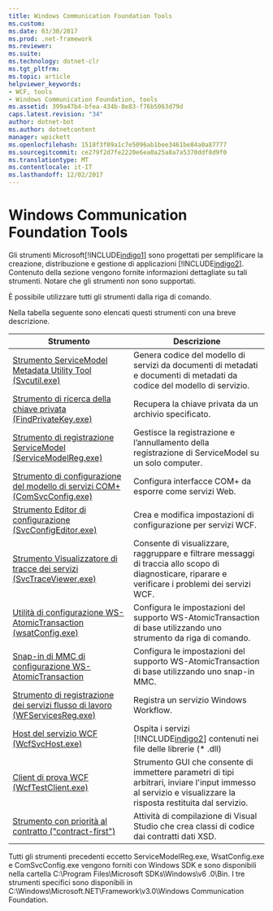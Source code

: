```yaml
---
title: Windows Communication Foundation Tools
ms.custom: 
ms.date: 03/30/2017
ms.prod: .net-framework
ms.reviewer: 
ms.suite: 
ms.technology: dotnet-clr
ms.tgt_pltfrm: 
ms.topic: article
helpviewer_keywords:
- WCF, tools
- Windows Communication Foundation, tools
ms.assetid: 399a47b4-bfea-434b-8e83-f76b5063d79d
caps.latest.revision: "34"
author: dotnet-bot
ms.author: dotnetcontent
manager: wpickett
ms.openlocfilehash: 1518f3f89a1c7e5096ab1bee3461be84a0a87777
ms.sourcegitcommit: ce279f2d7fe2220e6ea0a25a8a7a5370ddf8d9f0
ms.translationtype: MT
ms.contentlocale: it-IT
ms.lasthandoff: 12/02/2017
---
```

# <a name="windows-communication-foundation-tools"></a>Windows Communication Foundation Tools
Gli strumenti Microsoft[!INCLUDE[indigo1](../../../includes/indigo1-md.md)] sono progettati per semplificare la creazione, distribuzione e gestione di applicazioni [!INCLUDE[indigo2](../../../includes/indigo2-md.md)]. Contenuto della sezione vengono fornite informazioni dettagliate su tali strumenti. Notare che gli strumenti non sono supportati.  
  
 È possibile utilizzare tutti gli strumenti dalla riga di comando.  
  
 Nella tabella seguente sono elencati questi strumenti con una breve descrizione.  
  
|Strumento|Descrizione|  
|----------|-----------------|  
|[Strumento ServiceModel Metadata Utility Tool (Svcutil.exe)](../../../docs/framework/wcf/servicemodel-metadata-utility-tool-svcutil-exe.md)|Genera codice del modello di servizi da documenti di metadati e documenti di metadati da codice del modello di servizio.|  
|[Strumento di ricerca della chiave privata (FindPrivateKey.exe)](../../../docs/framework/wcf/find-private-key-tool-findprivatekey-exe.md)|Recupera la chiave privata da un archivio specificato.|  
|[Strumento di registrazione ServiceModel (ServiceModelReg.exe)](../../../docs/framework/wcf/servicemodelreg-exe.md)|Gestisce la registrazione e l’annullamento della registrazione di ServiceModel su un solo computer.|  
|[Strumento di configurazione del modello di servizi COM+ (ComSvcConfig.exe)](../../../docs/framework/wcf/com-service-model-configuration-tool-comsvcconfig-exe.md)|Configura interfacce COM+ da esporre come servizi Web.|  
|[Strumento Editor di configurazione (SvcConfigEditor.exe)](../../../docs/framework/wcf/configuration-editor-tool-svcconfigeditor-exe.md)|Crea e modifica impostazioni di configurazione per servizi WCF.|  
|[Strumento Visualizzatore di tracce dei servizi (SvcTraceViewer.exe)](../../../docs/framework/wcf/service-trace-viewer-tool-svctraceviewer-exe.md)|Consente di visualizzare, raggruppare e filtrare messaggi di traccia allo scopo di diagnosticare, riparare e verificare i problemi dei servizi WCF.|  
|[Utilità di configurazione WS-AtomicTransaction (wsatConfig.exe)](../../../docs/framework/wcf/ws-atomictransaction-configuration-utility-wsatconfig-exe.md)|Configura le impostazioni del supporto WS-AtomicTransaction di base utilizzando uno strumento da riga di comando.|  
|[Snap-in di MMC di configurazione WS-AtomicTransaction](../../../docs/framework/wcf/ws-atomictransaction-configuration-mmc-snap-in.md)|Configura le impostazioni del supporto WS-AtomicTransaction di base utilizzando uno snap-in MMC.|  
|[Strumento di registrazione dei servizi flusso di lavoro (WFServicesReg.exe)](../../../docs/framework/wcf/workflow-service-registration-tool-wfservicesreg-exe.md)|Registra un servizio Windows Workflow.|  
|[Host del servizio WCF (WcfSvcHost.exe)](../../../docs/framework/wcf/wcf-service-host-wcfsvchost-exe.md)|Ospita i servizi [!INCLUDE[indigo2](../../../includes/indigo2-md.md)] contenuti nei file delle librerie (* .dll)|  
|[Client di prova WCF (WcfTestClient.exe)](../../../docs/framework/wcf/wcf-test-client-wcftestclient-exe.md)|Strumento GUI che consente di immettere parametri di tipi arbitrari, inviare l'input immesso al servizio e visualizzare la risposta restituita dal servizio.|  
|[Strumento con priorità al contratto ("contract-first")](../../../docs/framework/wcf/contract-first-tool.md)|Attività di compilazione di Visual Studio che crea classi di codice dai contratti dati XSD.|  
  
 Tutti gli strumenti precedenti eccetto ServiceModelReg.exe, WsatConfig.exe e ComSvcConfig.exe vengono forniti con Windows SDK e sono disponibili nella cartella C:\Program Files\Microsoft SDKs\Windows\v6 .0\Bin.  I tre strumenti specifici sono disponibili in C:\Windows\Microsoft.NET\Framework\v3.0\Windows Communication Foundation.

